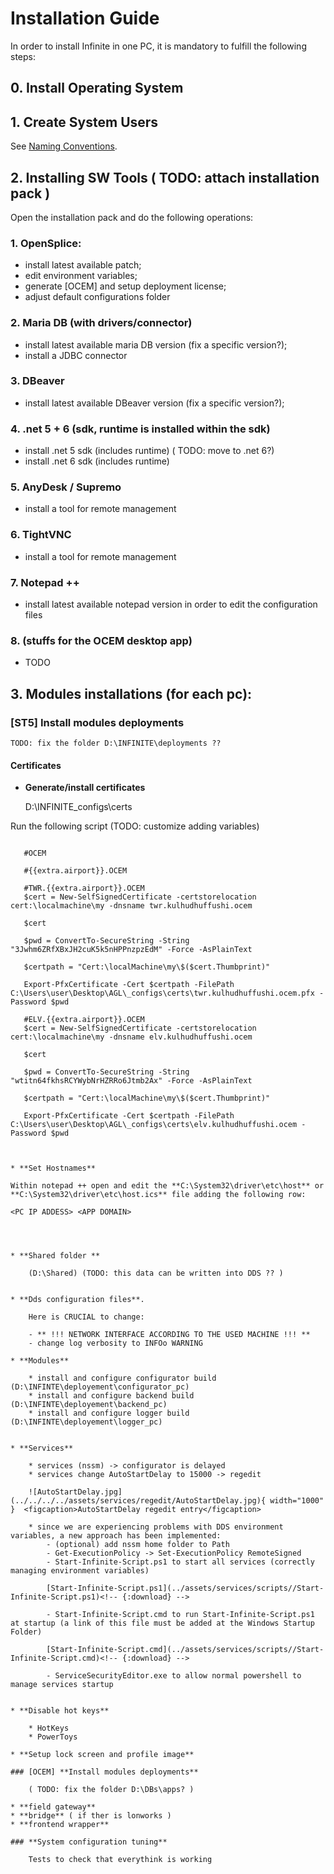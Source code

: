 # Installation Guide

<!-- # Installation Notes & Installation Guide with screenshots -->

In order to install Infinite in one PC, it is mandatory to fulfill the following steps:
## 0. Install Operating System

## 1. Create System Users
   
See [Naming Conventions](./naming-conventions.md).

## 2. Installing SW Tools ( TODO: attach installation pack )

Open the installation pack and do the following operations:

### 1. OpenSplice: 

* install latest available patch;
* edit environment variables;
* generate [OCEM] and setup deployment license;
* adjust default configurations folder

### 2. Maria DB (with drivers/connector)

* install latest available maria DB version (fix a specific version?);
* install a JDBC connector

### 3. DBeaver 

* install latest available DBeaver version (fix a specific version?);
  
### 4. .net 5 + 6 (sdk, runtime is installed within the sdk)

* install .net 5 sdk (includes runtime) ( TODO: move to .net 6?)
* install .net 6 sdk (includes runtime)
  
### 5. AnyDesk / Supremo

* install a tool for remote management

### 6. TightVNC

* install a tool for remote management
  
### 7. Notepad ++ 

* install latest available notepad version in order to edit the configuration files

### 8. (stuffs for the OCEM desktop app)

* TODO
  
## 3. Modules installations (for each pc):
   
### [ST5] Install modules deployments 

	TODO: fix the folder D:\INFINITE\deployments ??
	
#### Certificates

* **Generate/install certificates**
  
	D:\INFINITE\_configs\certs	

Run the following script (TODO: customize adding variables)

 ``` 

	#OCEM

	#{{extra.airport}}.OCEM

	#TWR.{{extra.airport}}.OCEM
	$cert = New-SelfSignedCertificate -certstorelocation cert:\localmachine\my -dnsname twr.kulhudhuffushi.ocem

	$cert

	$pwd = ConvertTo-SecureString -String "3Jwhm6ZRfXBxJH2cuK5k5nHPPnzpzEdM" -Force -AsPlainText

	$certpath = "Cert:\localMachine\my\$($cert.Thumbprint)"

	Export-PfxCertificate -Cert $certpath -FilePath C:\Users\user\Desktop\AGL\_configs\certs\twr.kulhudhuffushi.ocem.pfx -Password $pwd

	#ELV.{{extra.airport}}.OCEM
	$cert = New-SelfSignedCertificate -certstorelocation cert:\localmachine\my -dnsname elv.kulhudhuffushi.ocem

	$cert

	$pwd = ConvertTo-SecureString -String "wtitn64fkhsRCYWybNrHZRRo6Jtmb2Ax" -Force -AsPlainText

	$certpath = "Cert:\localMachine\my\$($cert.Thumbprint)"

	Export-PfxCertificate -Cert $certpath -FilePath C:\Users\user\Desktop\AGL\_configs\certs\elv.kulhudhuffushi.ocem -Password $pwd



* **Set Hostnames**
  
Within notepad ++ open and edit the **C:\System32\driver\etc\host** or **C:\System32\driver\etc\host.ics** file adding the following row:

```

	<PC IP ADDESS> <APP DOMAIN>

```



* **Shared folder **

	(D:\Shared) (TODO: this data can be written into DDS ?? )


* **Dds configuration files**. 

	Here is CRUCIAL to change:

	- ** !!! NETWORK INTERFACE ACCORDING TO THE USED MACHINE !!! **
	- change log verbosity to INFOo WARNING

* **Modules**

	* install and configure configurator build (D:\INFINTE\deployement\configurator_pc)
	* install and configure backend build (D:\INFINTE\deployement\backend_pc)
	* install and configure logger build (D:\INFINTE\deployement\logger_pc)


* **Services**

	* services (nssm) -> configurator is delayed
	* services change AutoStartDelay to 15000 -> regedit
	
	![AutoStartDelay.jpg](../../../../assets/services/regedit/AutoStartDelay.jpg){ width="1000" }  <figcaption>AutoStartDelay regedit entry</figcaption>

	* since we are experiencing problems with DDS environment variables, a new approach has been implemented:
		- (optional) add nssm home folder to Path
		- Get-ExecutionPolicy -> Set-ExecutionPolicy RemoteSigned
		- Start-Infinite-Script.ps1 to start all services (correctly managing environment variables)

		[Start-Infinite-Script.ps1](../assets/services/scripts//Start-Infinite-Script.ps1)<!-- {:download} --> 

		- Start-Infinite-Script.cmd to run Start-Infinite-Script.ps1 at startup (a link of this file must be added at the Windows Startup Folder)

		[Start-Infinite-Script.cmd](../assets/services/scripts//Start-Infinite-Script.cmd)<!-- {:download} --> 

		- ServiceSecurityEditor.exe to allow normal powershell to manage services startup


* **Disable hot keys** 

	* HotKeys
	* PowerToys

* **Setup lock screen and profile image**

### [OCEM] **Install modules deployments**

	( TODO: fix the folder D:\DBs\apps? )
	
* **field gateway**
* **bridge** ( if ther is lonworks )
* **frontend wrapper**

### **System configuration tuning**

	Tests to check that everythink is working